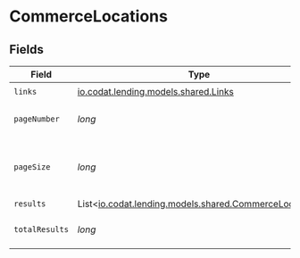 # CommerceLocations


## Fields

| Field                                                                                            | Type                                                                                             | Required                                                                                         | Description                                                                                      |
| ------------------------------------------------------------------------------------------------ | ------------------------------------------------------------------------------------------------ | ------------------------------------------------------------------------------------------------ | ------------------------------------------------------------------------------------------------ |
| `links`                                                                                          | [io.codat.lending.models.shared.Links](../../models/shared/Links.md)                             | :heavy_check_mark:                                                                               | N/A                                                                                              |
| `pageNumber`                                                                                     | *long*                                                                                           | :heavy_check_mark:                                                                               | Current page number.                                                                             |
| `pageSize`                                                                                       | *long*                                                                                           | :heavy_check_mark:                                                                               | Number of items to return in results array.                                                      |
| `results`                                                                                        | List<[io.codat.lending.models.shared.CommerceLocation](../../models/shared/CommerceLocation.md)> | :heavy_minus_sign:                                                                               | N/A                                                                                              |
| `totalResults`                                                                                   | *long*                                                                                           | :heavy_check_mark:                                                                               | Total number of items.                                                                           |
